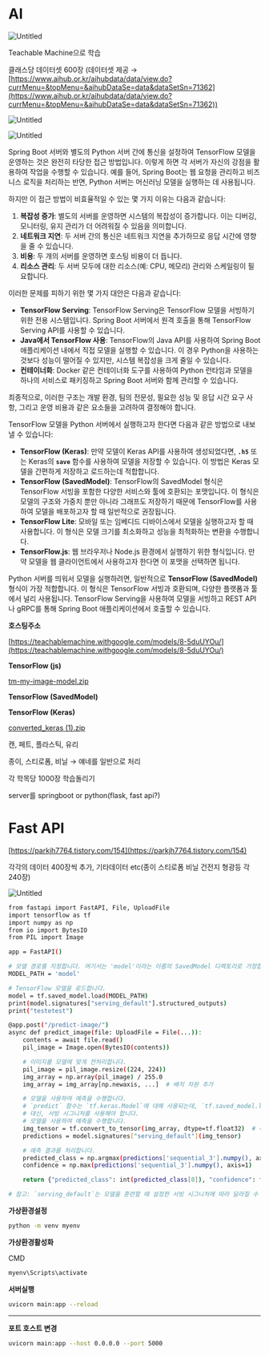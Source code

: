 # AI

![Untitled](AI_IMG/Untitled.png)

Teachable Machine으로 학습

클래스당 데이터셋 600장 (데이터셋 제공 → [https://www.aihub.or.kr/aihubdata/data/view.do?currMenu=&topMenu=&aihubDataSe=data&dataSetSn=71362](https://www.aihub.or.kr/aihubdata/data/view.do?currMenu=&topMenu=&aihubDataSe=data&dataSetSn=71362))

![Untitled](AI_IMG/Untitled%201.png)

![Untitled](AI_IMG/Untitled%202.png)

Spring Boot 서버와 별도의 Python 서버 간에 통신을 설정하여 TensorFlow 모델을 운영하는 것은 완전히 타당한 접근 방법입니다. 이렇게 하면 각 서버가 자신의 강점을 활용하여 작업을 수행할 수 있습니다. 예를 들어, Spring Boot는 웹 요청을 관리하고 비즈니스 로직을 처리하는 반면, Python 서버는 머신러닝 모델을 실행하는 데 사용됩니다.

하지만 이 접근 방법이 비효율적일 수 있는 몇 가지 이유는 다음과 같습니다:

1. **복잡성 증가**: 별도의 서버를 운영하면 시스템의 복잡성이 증가합니다. 이는 디버깅, 모니터링, 유지 관리가 더 어려워질 수 있음을 의미합니다.
2. **네트워크 지연**: 두 서버 간의 통신은 네트워크 지연을 추가하므로 응답 시간에 영향을 줄 수 있습니다.
3. **비용**: 두 개의 서버를 운영하면 호스팅 비용이 더 듭니다.
4. **리소스 관리**: 두 서버 모두에 대한 리소스(예: CPU, 메모리) 관리와 스케일링이 필요합니다.

이러한 문제를 피하기 위한 몇 가지 대안은 다음과 같습니다:

- **TensorFlow Serving**: TensorFlow Serving은 TensorFlow 모델을 서빙하기 위한 전용 시스템입니다. Spring Boot 서버에서 원격 호출을 통해 TensorFlow Serving API를 사용할 수 있습니다.
- **Java에서 TensorFlow 사용**: TensorFlow의 Java API를 사용하여 Spring Boot 애플리케이션 내에서 직접 모델을 실행할 수 있습니다. 이 경우 Python을 사용하는 것보다 성능이 떨어질 수 있지만, 시스템 복잡성을 크게 줄일 수 있습니다.
- **컨테이너화**: Docker 같은 컨테이너화 도구를 사용하여 Python 런타임과 모델을 하나의 서비스로 패키징하고 Spring Boot 서버와 함께 관리할 수 있습니다.

최종적으로, 이러한 구조는 개발 환경, 팀의 전문성, 필요한 성능 및 응답 시간 요구 사항, 그리고 운영 비용과 같은 요소들을 고려하여 결정해야 합니다.

TensorFlow 모델을 Python 서버에서 실행하고자 한다면 다음과 같은 방법으로 내보낼 수 있습니다:

- **TensorFlow (Keras)**: 만약 모델이 Keras API를 사용하여 생성되었다면, **`.h5`** 또는 Keras의 **`save`** 함수를 사용하여 모델을 저장할 수 있습니다. 이 방법은 Keras 모델을 간편하게 저장하고 로드하는데 적합합니다.
- **TensorFlow (SavedModel)**: TensorFlow의 SavedModel 형식은 TensorFlow 서빙을 포함한 다양한 서비스와 툴에 호환되는 포맷입니다. 이 형식은 모델의 구조와 가중치 뿐만 아니라 그래프도 저장하기 때문에 TensorFlow를 사용하여 모델을 배포하고자 할 때 일반적으로 권장됩니다.
- **TensorFlow Lite**: 모바일 또는 임베디드 디바이스에서 모델을 실행하고자 할 때 사용합니다. 이 형식은 모델 크기를 최소화하고 성능을 최적화하는 변환을 수행합니다.
- **TensorFlow.js**: 웹 브라우저나 Node.js 환경에서 실행하기 위한 형식입니다. 만약 모델을 웹 클라이언트에서 사용하고자 한다면 이 포맷을 선택하면 됩니다.

Python 서버를 띄워서 모델을 실행하려면, 일반적으로 **TensorFlow (SavedModel)** 형식이 가장 적합합니다. 이 형식은 TensorFlow 서빙과 호환되며, 다양한 플랫폼과 툴에서 널리 사용됩니다. TensorFlow Serving을 사용하여 모델을 서빙하고 REST API나 gRPC를 통해 Spring Boot 애플리케이션에서 호출할 수 있습니다.

**호스팅주소**

[https://teachablemachine.withgoogle.com/models/8-5duUYOu/](https://teachablemachine.withgoogle.com/models/8-5duUYOu/)

**TensorFlow (js)**

[tm-my-image-model.zip](AI_IMG/tm-my-image-model.zip)

**TensorFlow (SavedModel)**

**TensorFlow (Keras)**

[converted_keras (1).zip](AI_IMG/converted_keras_(1).zip)

캔, 페트, 플라스틱, 유리

종이, 스티로폼, 비닐 → 얘네를 일반으로 처리

각 학목당 1000장 학습돌리기

server를 springboot or python(flask, fast api?)

# Fast API

[https://parkjh7764.tistory.com/154](https://parkjh7764.tistory.com/154)

각각의 데이터 400장씩 추가, 기타데이터 etc(종이 스티로폼 비닐 건전지 형광등 각 240장)

![Untitled](AI_IMG/Untitled%203.png)

```bash
from fastapi import FastAPI, File, UploadFile
import tensorflow as tf
import numpy as np
from io import BytesIO
from PIL import Image

app = FastAPI()

# 모델 경로를 지정합니다. 여기서는 'model'이라는 이름의 SavedModel 디렉토리로 가정합니다.
MODEL_PATH = 'model'

# TensorFlow 모델을 로드합니다.
model = tf.saved_model.load(MODEL_PATH)
print(model.signatures["serving_default"].structured_outputs)
print("testetest")

@app.post("/predict-image/")
async def predict_image(file: UploadFile = File(...)):
    contents = await file.read()
    pil_image = Image.open(BytesIO(contents))

    # 이미지를 모델에 맞게 전처리합니다.
    pil_image = pil_image.resize((224, 224))
    img_array = np.array(pil_image) / 255.0
    img_array = img_array[np.newaxis, ...]  # 배치 차원 추가

    # 모델을 사용하여 예측을 수행합니다.
    # `predict` 함수는 `tf.keras.Model`에 대해 사용되는데, `tf.saved_model.load`로 로드된 모델은 이를 직접 사용할 수 없습니다.
    # 대신, 서빙 시그니처를 사용해야 합니다.
    # 모델을 사용하여 예측을 수행합니다.
    img_tensor = tf.convert_to_tensor(img_array, dtype=tf.float32)  # 데이터 타입을 float32로 명시
    predictions = model.signatures["serving_default"](img_tensor)

    # 예측 결과를 처리합니다.
    predicted_class = np.argmax(predictions['sequential_3'].numpy(), axis=1)
    confidence = np.max(predictions['sequential_3'].numpy(), axis=1)

    return {"predicted_class": int(predicted_class[0]), "confidence": float(confidence[0])}

# 참고: `serving_default`는 모델을 훈련할 때 설정한 서빙 시그니처에 따라 달라질 수 있습니다.
```

**가상환경설정**

```bash
python -m venv myenv
```

**가상환경활성화**

CMD

```bash
myenv\Scripts\activate
```

**서버실행**

```bash
uvicorn main:app --reload
```

 ****

**포트 호스트 변경**

```bash
uvicorn main:app --host 0.0.0.0 --port 5000
```
